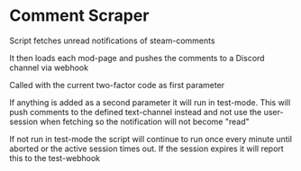 # Comment Scraper

Script fetches unread notifications of steam-comments

It then loads each mod-page and pushes the comments to a Discord channel via webhook

Called with the current two-factor code as first parameter

If anything is added as a second parameter it will run in test-mode. This will push comments to the defined text-channel instead and not use the user-session when fetching so the notification will not become "read"

If not run in test-mode the script will continue to run once every minute until aborted or the active session times out. If the session expires it will report this to the test-webhook